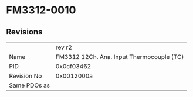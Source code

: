 # FM3312-0010

## Revisions
<table>
<tr>
<td></td>
<td>rev r2</td>
</tr>
<tr>
<td>Name</td>
<td>FM3312 12Ch. Ana. Input Thermocouple (TC)</td>
</tr>
<tr>
<td>PID</td>
<td>0x0cf03462</td>
</tr>
<tr>
<td>Revision No</td>
<td>0x0012000a</td>
</tr>
<tr>
<td>Same PDOs as</td>
<td></td>
</tr>
</table>
